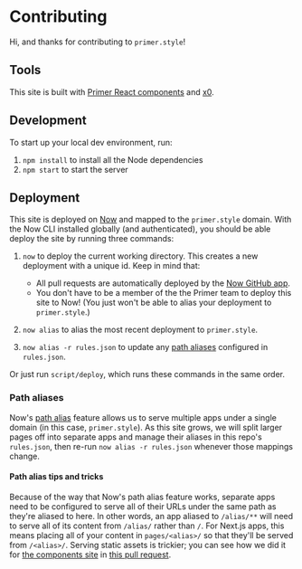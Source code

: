 # Contributing
Hi, and thanks for contributing to `primer.style`!


## Tools
This site is built with [Primer React components][components] and [x0].


## Development
To start up your local dev environment, run:

1. `npm install` to install all the Node dependencies
2. `npm start` to start the server


## Deployment
This site is deployed on [Now] and mapped to the `primer.style` domain. With the Now CLI installed globally (and authenticated), you should be able deploy the site by running three commands:

1. `now` to deploy the current working directory. This creates a new deployment with a unique id. Keep in mind that:

    * All pull requests are automatically deployed by the [Now GitHub app].
    * You don't have to be a member of the the Primer team to deploy this site to Now! (You just won't be able to alias your deployment to `primer.style`.)

2. `now alias` to alias the most recent deployment to `primer.style`.

3. `now alias -r rules.json` to update any [path aliases](#path-aliases) configured in `rules.json`.

Or just run `script/deploy`, which runs these commands in the same order.

### Path aliases
Now's [path alias] feature allows us to serve multiple apps under a single domain (in this case, `primer.style`). As this site grows, we will split larger pages off into separate apps and manage their aliases in this repo's `rules.json`, then re-run `now alias -r rules.json` whenever those mappings change.

#### Path alias tips and tricks
Because of the way that Now's path alias feature works, separate apps need to be configured to serve all of their URLs under the same path as they're aliased to here. In other words, an app aliased to `/alias/**` will need to serve all of its content from `/alias/` rather than `/`. For Next.js apps, this means placing all of your content in `pages/<alias>/` so that they'll be served from `/<alias>/`. Serving static assets is trickier; you can see how we did it for [the components site][components] in [this pull request](https://github.com/primer/primer-react/pull/238).

[Now]: https://zeit.co/now
[Now GitHub app]: https://github.com/apps/now
[components]: https://primer.style/components/
[path alias]: https://zeit.co/docs/features/path-aliases
[x0]: https://github.com/c8r/x0
